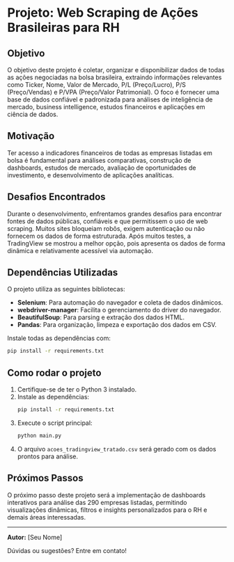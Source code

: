 # Projeto: Web Scraping de Ações Brasileiras para RH

## Objetivo
O objetivo deste projeto é coletar, organizar e disponibilizar dados de todas as ações negociadas na bolsa brasileira, extraindo informações relevantes como Ticker, Nome, Valor de Mercado, P/L (Preço/Lucro), P/S (Preço/Vendas) e P/VPA (Preço/Valor Patrimonial). O foco é fornecer uma base de dados confiável e padronizada para análises de inteligência de mercado, business intelligence, estudos financeiros e aplicações em ciência de dados.

## Motivação
Ter acesso a indicadores financeiros de todas as empresas listadas em bolsa é fundamental para análises comparativas, construção de dashboards, estudos de mercado, avaliação de oportunidades de investimento, e desenvolvimento de aplicações analíticas.

## Desafios Encontrados
Durante o desenvolvimento, enfrentamos grandes desafios para encontrar fontes de dados públicas, confiáveis e que permitissem o uso de web scraping. Muitos sites bloqueiam robôs, exigem autenticação ou não fornecem os dados de forma estruturada. Após muitos testes, a TradingView se mostrou a melhor opção, pois apresenta os dados de forma dinâmica e relativamente acessível via automação.

## Dependências Utilizadas
O projeto utiliza as seguintes bibliotecas:
- **Selenium**: Para automação do navegador e coleta de dados dinâmicos.
- **webdriver-manager**: Facilita o gerenciamento do driver do navegador.
- **BeautifulSoup**: Para parsing e extração dos dados HTML.
- **Pandas**: Para organização, limpeza e exportação dos dados em CSV.

Instale todas as dependências com:
```bash
pip install -r requirements.txt
```

## Como rodar o projeto
1. Certifique-se de ter o Python 3 instalado.
2. Instale as dependências:
   ```bash
   pip install -r requirements.txt
   ```
3. Execute o script principal:
   ```bash
   python main.py
   ```
4. O arquivo `acoes_tradingview_tratado.csv` será gerado com os dados prontos para análise.

## Próximos Passos
O próximo passo deste projeto será a implementação de dashboards interativos para análise das 290 empresas listadas, permitindo visualizações dinâmicas, filtros e insights personalizados para o RH e demais áreas interessadas.

---

**Autor:** [Seu Nome]

Dúvidas ou sugestões? Entre em contato!
